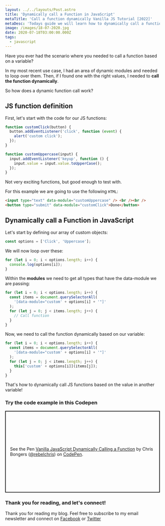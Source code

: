 ```yaml
---
layout: ../../layouts/Post.astro
title: 'Dynamically call a Function in JavaScript'
metaTitle: 'Call a function dynamically Vanilla JS Tutorial [2022]'
metaDesc: 'Todays guide we will learn how to dynamically call a function in Vanilla JavaScript. See the code examples in the Codepen!'
image: /images/18-07-2020.jpg
date: 2020-07-18T03:00:00.000Z
tags:
  - javascript
---
```


Have you ever had the scenario where you needed to call a function based on a variable?

In my most recent use case, I had an area of dynamic modules and needed to loop over them. Then, if I found one with the right values, I needed to **call the function dynamically**.

So how does a dynamic function call work?

## JS function definition

First, let's start with the code for our JS functions:

```js
function customClick(button) {
  button.addEventListener('click', function (event) {
    alert('custom click');
  });
}

function customUppercase(input) {
  input.addEventListener('keyup', function () {
    input.value = input.value.toUpperCase();
  });
}
```

Not very exciting functions, but good enough to test with.

For this example we are going to use the following `HTML`:

```html
<input type="text" data-module="customUppercase" /> <br /><br />
<button type="submit" data-module="customClick">Done</button>
```

## Dynamically call a Function in JavaScript

Let's start by defining our array of custom objects:

```js
const options = ['Click', 'Uppercase'];
```

We will now loop over these:

```js
for (let i = 0; i < options.length; i++) {
  console.log(options[i]);
}
```

Within the **modules** we need to get all types that have the data-module we are passing:

```js
for (let i = 0; i < options.length; i++) {
  const items = document.querySelectorAll(
    '[data-module="custom' + options[i] + '"]'
  );
  for (let j = 0; j < items.length; j++) {
    // Call function
  }
}
```

Now, we need to call the function dynamically based on our variable:

```js
for (let i = 0; i < options.length; i++) {
  const items = document.querySelectorAll(
    '[data-module="custom' + options[i] + '"]'
  );
  for (let j = 0; j < items.length; j++) {
    this['custom' + options[i]](items[j]);
  }
}
```

That's how to dynamically call JS functions based on the value in another variable!

### Try the code example in this Codepen

<p class="codepen" data-height="265" data-theme-id="dark" data-default-tab="js,result" data-user="rebelchris" data-slug-hash="LYGgwom" style="height: 265px; box-sizing: border-box; display: flex; align-items: center; justify-content: center; border: 2px solid; margin: 1em 0; padding: 1em;" data-pen-title="Vanilla JavaScript Dynamically Calling a Function">
  <span>See the Pen <a href="https://codepen.io/rebelchris/pen/LYGgwom">
  Vanilla JavaScript Dynamically Calling a Function</a> by Chris Bongers (<a href="https://codepen.io/rebelchris">@rebelchris</a>)
  on <a href="https://codepen.io">CodePen</a>.</span>
</p>
<script async src="https://static.codepen.io/assets/embed/ei.js"></script>

### Thank you for reading, and let's connect!

Thank you for reading my blog. Feel free to subscribe to my email newsletter and connect on [Facebook](https://www.facebook.com/DailyDevTipsBlog) or [Twitter](https://twitter.com/DailyDevTips1)
